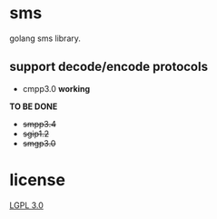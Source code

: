 # sms
golang sms library.

## support decode/encode protocols

- cmpp3.0 **working**

**TO BE DONE**

- ~~smpp3.4~~
- ~~sgip1.2~~
- ~~smgp3.0~~

# license

[LGPL 3.0](LICENSE)

